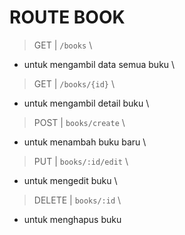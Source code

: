 # ROUTE BOOK
> GET | `/books` \
- untuk mengambil data semua buku \
> GET | `/books/{id}` \
- untuk mengambil detail buku \
> POST | `books/create` \
- untuk menambah buku baru \
> PUT | `books/:id/edit` \
- untuk mengedit buku \
> DELETE | `books/:id` \
- untuk menghapus buku
